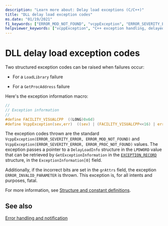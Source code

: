 ```yaml
---
description: "Learn more about: Delay load exceptions (C/C++)"
title: "DLL delay load exception codes"
ms.date: "01/19/2021"
f1_keywords: ["ERROR_MOD_NOT_FOUND", "vcppException", "ERROR_SEVERITY_ERROR"]
helpviewer_keywords: ["vcppException", "C++ exception handling, delayed loading of DLLs", "delayed loading of DLLs, exceptions", "ERROR_SEVERITY_ERROR exception", "ERROR_MOD_NOT_FOUND exception"]
---
```

# DLL delay load exception codes

Two structured exception codes can be raised when failures occur:

- For a `LoadLibrary` failure

- For a `GetProcAddress` failure

Here's the exception information macro:

```C
//
// Exception information
//
#define FACILITY_VISUALCPP  ((LONG)0x6d)
#define VcppException(sev,err)  ((sev) | (FACILITY_VISUALCPP<<16) | err)
```

The exception codes thrown are the standard `VcppException(ERROR_SEVERITY_ERROR, ERROR_MOD_NOT_FOUND)` and `VcppException(ERROR_SEVERITY_ERROR, ERROR_PROC_NOT_FOUND)` values. The exception passes a pointer to a `DelayLoadInfo` structure in the `LPDWORD` value that can be retrieved by `GetExceptionInformation` in the [`EXCEPTION_RECORD`](/windows/win32/api/winnt/ns-winnt-exception_record) structure, in the `ExceptionInformation[0]` field.

Additionally, if the incorrect bits are set in the `grAttrs` field, the exception `ERROR_INVALID_PARAMETER` is thrown. This exception is, for all intents and purposes, fatal.

For more information, see [Structure and constant definitions](structure-and-constant-definitions.md).

## See also

[Error handling and notification](error-handling-and-notification.md)
